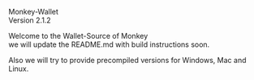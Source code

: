 Monkey-Wallet
<br>Version 2.1.2

Welcome to the Wallet-Source of Monkey<br>
we will update the README.md with build instructions soon.

Also we will try to provide precompiled versions for Windows, Mac and Linux.

